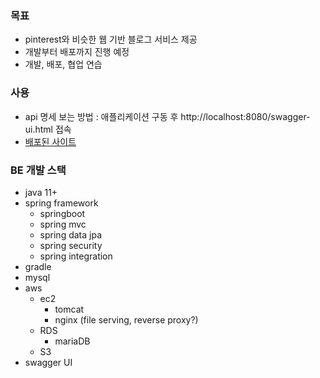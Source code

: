 ### 목표
- pinterest와 비슷한 웹 기반 블로그 서비스 제공
- 개발부터 배포까지 진행 예정
- 개발, 배포, 협업 연습

### 사용
- api 명세 보는 방법 : 애플리케이션 구동 후 http://localhost:8080/swagger-ui.html 접속
- [배포된 사이트](http://ec2-43-200-196-233.ap-northeast-2.compute.amazonaws.com:8080/swagger-ui/index.html)


### BE 개발 스택
- java 11+
- spring framework
  - springboot
  - spring mvc
  - spring data jpa
  - spring security
  - spring integration
- gradle
- mysql
- aws
  - ec2
    - tomcat
    - nginx (file serving, reverse proxy?)
  - RDS
    - mariaDB
  - S3
- swagger UI



